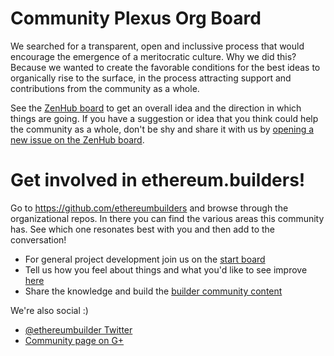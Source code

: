 Community Plexus Org Board
=========

We searched for a transparent, open and inclussive process that would encourage the emergence of a meritocratic culture. Why we did this? Because we wanted to create the favorable conditions for the best ideas to organically rise to the surface, in the process attracting support and contributions from the community as a whole. 

See the [ZenHub board](https://github.com/ethereumbuilders/community-plexus#boards) to get an overall idea and the direction in which things are going. If you have a suggestion or idea that you think could help the community as a whole, don't be shy and share it with us by [opening a new issue on the ZenHub board](https://github.com/ethereumbuilders/community-plexus/issues/new).

# Get involved in ethereum.builders!

Go to https://github.com/ethereumbuilders and browse through the organizational repos. In there you can find the various areas this community has. See which one resonates best with you and then add to the conversation! 

* For general project development join us on the [start board](https://github.com/ethereumbuilders/start#boards) 
* Tell us how you feel about things and what you'd like to see improve [here](https://github.com/ethereumbuilders/feedback/#boards)
* Share the knowledge and build the [builder community content](https://github.com/ethereumbuilders/education/#boards)

We're also social :)
* [@ethereumbuilder Twitter](https://twitter.com/ethereumbuilder)
* [Community page on G+](https://plus.google.com)

